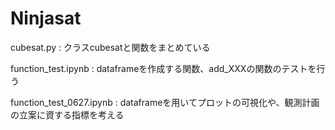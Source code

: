# Ninjasat
cubesat.py : クラスcubesatと関数をまとめている

function_test.ipynb : dataframeを作成する関数、add_XXXの関数のテストを行う

function_test_0627.ipynb : dataframeを用いてプロットの可視化や、観測計画の立案に資する指標を考える
